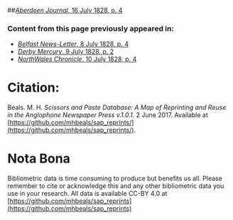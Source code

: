 ##[*Aberdeen Journal*, 16 July 1828, p. 4](https://mhbeals.github.io/sap_html/Aberdeen-Journal/Aberdeen-Journal-16-July-1828-p-4)

### Content from this page previously appeared in:
+ [*Belfast News-Letter*, 8 July 1828, p. 4](https://mhbeals.github.io/sap_html/Belfast-News-Letter/Belfast-News-Letter-8-July-1828-p-4)
+ [*Derby Mercury*, 9 July 1828, p. 2](https://mhbeals.github.io/sap_html/Derby-Mercury/Derby-Mercury-9-July-1828-p-2)
+ [*NorthWales Chronicle*, 10 July 1828, p. 4](https://mhbeals.github.io/sap_html/NorthWales-Chronicle/NorthWales-Chronicle-10-July-1828-p-4)
                    
# Citation: 

Beals. M. H. *Scissors and Paste Database: A Map of Reprinting and Reuse in the Anglophone Newspaper Press v.1.0.1.* 2 June 2017. Available at [https://github.com/mhbeals/sap_reprints/](https://github.com/mhbeals/sap_reprints/). 
                    
# Nota Bona

Bibliometric data is time consuming to produce but benefits us all. Please remember to cite or acknowledge this and any other bibliometric data you use in your research. All data is available CC-BY 4.0 at [https://github.com/mhbeals/sap_reprints](https://github.com/mhbeals/sap_reprints)